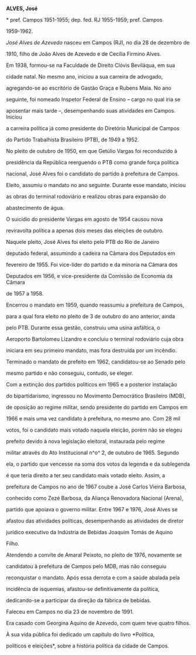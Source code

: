 **ALVES, José**



\* pref. Campos 1951-1955; dep. fed. RJ 1955-1959; pref. Campos

1959-1962.



*José Alves de Azevedo* nasceu em Campos (RJ), no dia 28 de dezembro de

1910, filho de João Alves de Azevedo e de Cecília Firmino Alves.



Em 1938, formou-se na Faculdade de Direito Clóvis Beviláqua, em sua

cidade natal. No mesmo ano, iniciou a sua carreira de advogado,

agregando-se ao escritório de Gastão Graça e Rubens Maia. No ano

seguinte, foi nomeado Inspetor Federal de Ensino – cargo no qual iria se

aposentar mais tarde –, desempenhando suas atividades em Campos. Iniciou

a carreira política já como presidente do Diretório Municipal de Campos

do Partido Trabalhista Brasileiro (PTB), de 1949 a 1952.



No pleito de outubro de 1950, em que Getúlio Vargas foi reconduzido à

presidência da República reerguendo o PTB como grande força política

nacional, José Alves foi o candidato do partido à prefeitura de Campos.

Eleito, assumiu o mandato no ano seguinte. Durante esse mandato, iniciou

as obras do terminal rodoviário e realizou obras para expansão do

abastecimento de água.



O suicídio do presidente Vargas em agosto de 1954 causou nova

reviravolta política a apenas dois meses das eleições de outubro.

Naquele pleito, José Alves foi eleito pelo PTB do Rio de Janeiro

deputado federal, assumindo a cadeira na Câmara dos Deputados em

fevereiro de 1955. Foi vice-líder do partido e da minoria na Câmara dos

Deputados em 1956, e vice-presidente da Comissão de Economia da Câmara

de 1957 a 1958.



Encerrou o mandato em 1959, quando reassumiu a prefeitura de Campos,

para a qual fora eleito no pleito de 3 de outubro do ano anterior, ainda

pelo PTB. Durante essa gestão, construiu uma usina asfáltica, o

Aeroporto Bartolomeu Lizandro e concluiu o terminal rodoviário cuja obra

iniciara em seu primeiro mandato, mas fora destruída por um incêndio.

Terminado o mandato de prefeito em 1962, candidatou-se ao Senado pelo

mesmo partido e não conseguiu, contudo, se eleger.



Com a extinção dos partidos políticos em 1965 e a posterior instalação

do bipartidarismo, ingressou no Movimento Democrático Brasileiro (MDB),

de oposição ao regime militar, sendo presidente do partido em Campos em

1966 e mais uma vez candidato à prefeitura, no mesmo ano. Com 28 mil

votos, foi o candidato mais votado naquela eleição, porém não se elegeu

prefeito devido à nova legislação eleitoral, instaurada pelo regime

militar através do Ato Institucional n^o^ 2, de outubro de 1965. Segundo

ela, o partido que vencesse na soma dos votos da legenda e da sublegenda

é que teria direito a ter seu candidato mais votado eleito. Assim, a

prefeitura de Campos no ano de 1967 coube a José Carlos Vieira Barbosa,

conhecido como Zezé Barbosa, da Aliança Renovadora Nacional (Arena),

partido que apoiava o governo militar. Entre 1967 e 1976, José Alves se

afastou das atividades políticas, desempenhando as atividades de diretor

jurídico executivo da Indústria de Bebidas Joaquim Tomás de Aquino

Filho.



Atendendo a convite de Amaral Peixoto, no pleito de 1976, novamente se

candidatou à prefeitura de Campos pelo MDB, mas não conseguiu

reconquistar o mandato. Após essa derrota e com a saúde abalada pela

incidência de isquemias, afastou-se definitivamente da política,

dedicando-se a participar da direção da fábrica de bebidas.



Faleceu em Campos no dia 23 de novembro de 1991.



Era casado com Georgina Aquino de Azevedo, com quem teve quatro filhos.



À sua vida pública foi dedicado um capítulo do livro *Política,

políticos e eleições*, sobre a história política da cidade de Campos.



